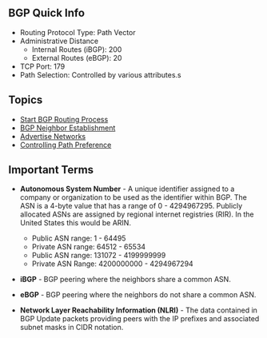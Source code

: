 ## BGP Quick Info

* Routing Protocol Type:  Path Vector
* Administrative Distance
    * Internal Routes (iBGP): 200
    * External Routes (eBGP): 20
* TCP Port: 179
* Path Selection: Controlled by various attributes.s

## Topics

* [Start BGP Routing Process](start-bgp.md)
* [BGP Neighbor Establishment](bgp-neighbor-establishment.md)
* [Advertise Networks](bgp-network-advertisement.md)
* [Controlling Path Preference](bgp-path-preference.md)

## Important Terms

* **Autonomous System Number** - A unique identifier assigned to a company or organization to be used as the identifier within BGP. The ASN is a 4-byte value that has a range of 0 - 4294967295. Publicly allocated ASNs are assigned by regional internet registries (RIR). In the United States this would be ARIN.

    * Public ASN range: 1 - 64495
    * Private ASN range: 64512 - 65534
    * Public ASN range: 131072 - 4199999999 
    * Private ASN Range: 4200000000 - 4294967294

* **iBGP** - BGP peering where the neighbors share a common ASN.

* **eBGP** - BGP peering where the neighbors do not share a common ASN.

* **Network Layer Reachability Information (NLRI)** - The data contained in BGP Update packets providing peers with the IP prefixes and associated subnet masks in CIDR notation.